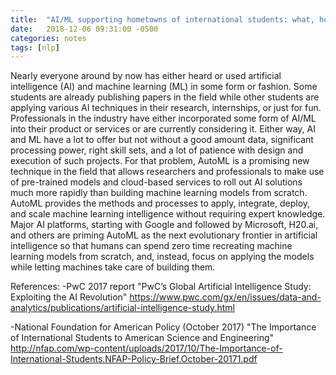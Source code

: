 ```yaml
---
title:  "AI/ML supporting hometowns of international students: what, how and why?"
date:   2018-12-06 09:31:00 -0500
categories: notes
tags: [nlp]
---
```


Nearly everyone around by now has either heard or used artificial intelligence (AI) and machine learning (ML) in some form or fashion. Some students are already publishing papers in the field while other students are applying various AI techniques in their research, internships, or just for fun. Professionals in the industry have either incorporated some form of AI/ML into their product or services or are currently considering it. Either way, AI and ML have a lot to offer but not without a good amount data, significant processing power, right skill sets, and a lot of patience with design and execution of such projects. For that problem, AutoML is a promising new technique in the field that allows researchers and professionals to make use of pre-trained models and cloud-based services to roll out AI solutions much more rapidly than building machine learning models from scratch. AutoML provides the methods and processes to apply, integrate, deploy, and scale machine learning intelligence without requiring expert knowledge. Major AI platforms, starting with Google and followed by Microsoft, H20.ai, and others are priming AutoML as the next evolutionary frontier in artificial intelligence so that humans can spend zero time recreating machine learning models from scratch, and, instead, focus on applying the models while letting machines take care of building them.

References:
-PwC 2017 report "PwC’s Global Artificial Intelligence Study: Exploiting the AI Revolution"  <https://www.pwc.com/gx/en/issues/data-and-analytics/publications/artificial-intelligence-study.html>

-National Foundation for American Policy (October 2017) "The Importance of International Students to American Science and Engineering" <http://nfap.com/wp-content/uploads/2017/10/The-Importance-of-International-Students.NFAP-Policy-Brief.October-20171.pdf>
